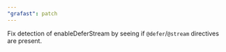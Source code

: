 ```yaml
---
"grafast": patch
---
```


Fix detection of enableDeferStream by seeing if `@defer`/`@stream` directives
are present.
